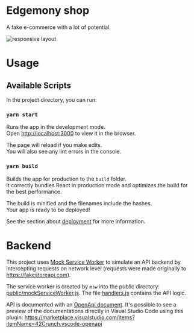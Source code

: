 # Edgemony shop

A fake e-commerce with a lot of potential.

![responsive layout](docs/images/layout.svg)

# Usage

## Available Scripts

In the project directory, you can run:

### `yarn start`

Runs the app in the development mode.\
Open [http://localhost:3000](http://localhost:3000) to view it in the browser.

The page will reload if you make edits.\
You will also see any lint errors in the console.

### `yarn build`

Builds the app for production to the `build` folder.\
It correctly bundles React in production mode and optimizes the build for the best performance.

The build is minified and the filenames include the hashes.\
Your app is ready to be deployed!

See the section about [deployment](https://facebook.github.io/create-react-app/docs/deployment) for more information.


# Backend

This project uses [Mock Service Worker](https://mswjs.io/) to simulate an API backend by intercepting requests on network level (requests were made originally to https://fakestoreapi.com).

The service worker is created by `msw` into the public directory: [public/mockServiceWorker.js](./public/mockServiceWorker.js).
The file [handlers.js](./src/mocks/handlers.js) contains the API logic.

API is documented with an [OpenApi document](./docs/openapi.yml).
It's possible to see a preview of the documentations directly in Visual Studio Code using this plugin:
https://marketplace.visualstudio.com/items?itemName=42Crunch.vscode-openapi

